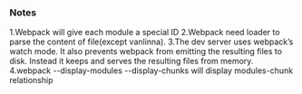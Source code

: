 ### Notes
1.Webpack will give each module a special ID
2.Webpack need loader to parse the content of file(except vanlinna).
3.The dev server uses webpack’s watch mode. It also prevents webpack from emitting the resulting files to disk. Instead it keeps and serves the resulting files from memory.
4.webpack --display-modules --display-chunks will display modules-chunk relationship
